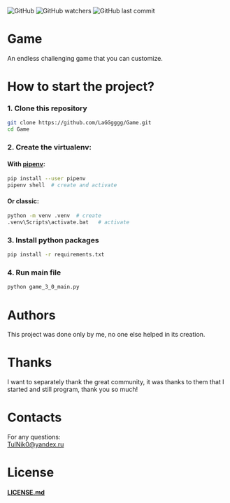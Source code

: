 ![GitHub](https://img.shields.io/github/license/LaGGgggg/Game?label=License%3A)
![GitHub watchers](https://img.shields.io/github/watchers/LaGGgggg/Game)
![GitHub last commit](https://img.shields.io/github/last-commit/LaGGgggg/Game)

# Game

An endless challenging game that you can customize.

# How to start the project?

### 1. Clone this repository

```bash
git clone https://github.com/LaGGgggg/Game.git
cd Game
```

### 2. Create the virtualenv:

#### With [pipenv](https://pipenv.pypa.io/en/latest/):

```bash
pip install --user pipenv
pipenv shell  # create and activate
```

#### Or classic:

```bash
python -m venv .venv  # create
.venv\Scripts\activate.bat   # activate
```

### 3. Install python packages

```bash
pip install -r requirements.txt
```

### 4. Run main file

```bash
python game_3_0_main.py
```

# Authors

This project was done only by me, no one else helped in its creation.

# Thanks

I want to separately thank the great community,
it was thanks to them that I started and still program, thank you so much!

# Contacts

For any questions:<br>
TulNik0@yandex.ru

# License

#### [LICENSE.md](LICENSE.md)
